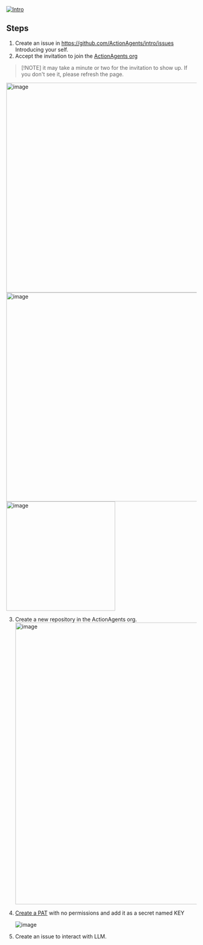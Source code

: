 [![Intro](https://github.com/ActionAgents/intro/actions/workflows/intro.yml/badge.svg?event=issues)](https://github.com/ActionAgents/intro/actions/workflows/intro.yml)

## Steps
1. Create an issue in https://github.com/ActionAgents/intro/issues Introducing your self.
2. Accept the invitation to join the [ActionAgents org](https://github.com/orgs/ActionAgents/invitation)
>  [!NOTE]
> it may take a minute or two for the invitation to show up. If you don't see it, please refresh the page.

<img width="553" alt="image" src="https://github.com/wadwc/intro/assets/10250297/9021b3dd-bd40-4c3e-a83b-2934a36e188a" href="https://github.com/orgs/ActionAgents/invitation">
<img width="551" alt="image" src="https://github.com/wadwc/intro/assets/10250297/66d84f20-9f80-496b-aacd-3891b81d1fb2" href="https://github.com/orgs/ActionAgents/invitation"><br>
<img width="288" alt="image" src="https://github.com/wadwc/intro/assets/10250297/7383d2d3-06fa-474b-8ef9-3eae269b2f84" href="https://github.com/orgs/ActionAgents/invitation">

3. Create a new repository in the ActionAgents org.
   <img width="743" alt="image" src="https://github.com/wadwc/intro/assets/10250297/585801df-d54b-4c07-95d5-93416e5fcfa8">

4. [Create a PAT](https://github.com/settings/personal-access-tokens/new) with no permissions and add it as a secret named KEY

   ![image](https://github.com/user-attachments/assets/ef8f5f79-53b8-4205-8b5c-3b924e75c0c5)

6. Create an issue to interact with LLM.
